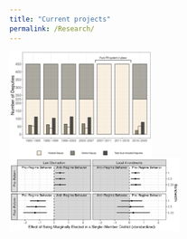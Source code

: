```yaml
---
title: "Current projects"
permalink: /Research/
---
```



<img src="/images/DualCandConv.png" style="width:50%; border:0px solid; margin-right: 20px" align="left">

<img src="/images/TradeOff_ML.png" style="width:60%; border:0px solid; margin-right: 20px" align="left">

